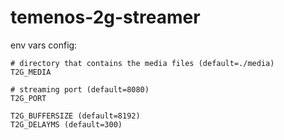 # temenos-2g-streamer

env vars config:

```
# directory that contains the media files (default=./media)
T2G_MEDIA

# streaming port (default=8080)
T2G_PORT

T2G_BUFFERSIZE (default=8192)
T2G_DELAYMS (default=300)
```